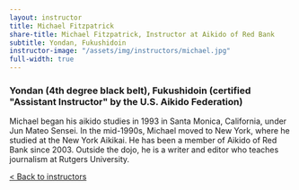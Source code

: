 ```yaml
---
layout: instructor
title: Michael Fitzpatrick
share-title: Michael Fitzpatrick, Instructor at Aikido of Red Bank
subtitle: Yondan, Fukushidoin
instructor-image: "/assets/img/instructors/michael.jpg"
full-width: true
---
```


### Yondan (4th degree black belt), Fukushidoin (certified "Assistant Instructor" by the U.S. Aikido Federation)

Michael began his aikido studies in 1993 in Santa Monica, California, under Jun Mateo Sensei. In the mid-1990s, Michael moved to New York, where he studied at the New York Aikikai. He has been a member of Aikido of Red Bank since 2003. Outside the dojo, he is a writer and editor who teaches journalism at Rutgers University.

[< Back to instructors](/instructors/)
